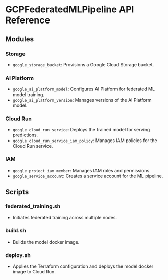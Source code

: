 # GCPFederatedMLPipeline API Reference

## Modules

### Storage

- `google_storage_bucket`: Provisions a Google Cloud Storage bucket.

### AI Platform

- `google_ai_platform_model`: Configures AI Platform for federated ML model training.
- `google_ai_platform_version`: Manages versions of the AI Platform model.

### Cloud Run

- `google_cloud_run_service`: Deploys the trained model for serving predictions.
- `google_cloud_run_service_iam_policy`: Manages IAM policies for the Cloud Run service.

### IAM

- `google_project_iam_member`: Manages IAM roles and permissions.
- `google_service_account`: Creates a service account for the ML pipeline.

## Scripts

### federated_training.sh

- Initiates federated training across multiple nodes.

### build.sh

- Builds the model docker image.

### deploy.sh

- Applies the Terraform configuration and deploys the model docker image to Cloud Run.
